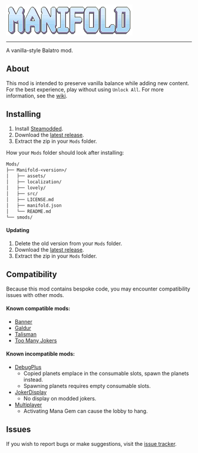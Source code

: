 ![Manifold](manifold.png "Manifold")

---

A vanilla-style Balatro mod.

## About
This mod is intended to preserve vanilla balance while adding new content. For the best experience, play without using `Unlock All`. For more information, see the [wiki](https://balatromods.miraheze.org/wiki/Manifold).

## Installing
1. Install [Steamodded](https://github.com/Steamodded/smods/wiki).
2. Download the [latest release](https://github.com/ouiiskey/Manifold/releases/latest).
3. Extract the zip in your `Mods` folder.

How your `Mods` folder should look after installing:
```
Mods/
├── Manifold-<version>/
│   ├── assets/
│   ├── localization/
│   ├── lovely/
│   ├── src/
│   ├── LICENSE.md
│   ├── manifold.json
│   └── README.md
└── smods/
```

#### Updating
1. Delete the old version from your `Mods` folder.
2. Download the [latest release](https://github.com/ouiiskey/Manifold/releases/latest).
3. Extract the zip in your `Mods` folder.

## Compatibility
Because this mod contains bespoke code, you may encounter compatibility issues with other mods.
#### Known compatible mods:
* [Banner](https://github.com/SylviBlossom/Banner)
* [Galdur](https://github.com/Eremel/Galdur)
* [Talisman](https://github.com/SpectralPack/Talisman)
* [Too Many Jokers](https://github.com/cg-223/toomanyjokers)
#### Known incompatible mods:
* [DebugPlus](https://github.com/WilsontheWolf/DebugPlus)
  * Copied planets emplace in the consumable slots, spawn the planets instead.
  * Spawning planets requires empty consumable slots.
* [JokerDisplay](https://github.com/nh6574/JokerDisplay)
  * No display on modded jokers.
* [Multiplayer](https://github.com/Balatro-Multiplayer/BalatroMultiplayer)
  * Activating Mana Gem can cause the lobby to hang.

## Issues
If you wish to report bugs or make suggestions, visit the [issue tracker](https://github.com/ouiiskey/Manifold/issues).